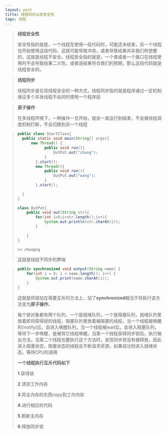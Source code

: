 ```yaml
---
layout: post
title: 线程同步以及安全性
tags: 线程
---
```


> **线程安全性**
>
> 安全性指的就是，一个线程在使用一段代码时，可能还未结束，另一个线程也开始使用这段代码，这就可能导致冲突，或者导致结果并非我们所想要的，这就是线程不安全。线程安全指的就是，一个类或者一个接口在线程使用时不会导致结果二义性，或者说结果符合我们的预期，那么这段代码就是线程安全的。

> **线程同步**
>
> 线程同步是实现线程安全的一种方式，线程同步指的就是程序通过一定机制保证多个并发线程不会同时使用一个程序段

> **原子操作**
>
> 在多线程环境下，一种操作一旦开始，就会一直运行到结束，不会被线程调度机制打断，不会切换到另一个线程

> ```java
> public class StartClass{
> 	public static void main(String[] args){
> 		new Thread() {
>             public void run(){
>                 OutPut.out("zhang");
>             }
>         }.start();
>         new Thread(){
>             public void run(){
>                 OutPut.out("wang");
>             }
>         }.start();
>         
> 	}
> }
> 
> class OutPut{
>     public void out(String str){
>         for(int i=0;i<str.length();i++){
>             System.out.println(str.charAt(i));
>         }
>      
>     }
> }
> 
> >> zhwagng
> ```
>
> 这就是线程不同步的弊端

> ```java
> public synchronized void output(String name) {
>     for(int i = 0; i < name.length(); i++) {
>         System.out.print(name.charAt(i));
>     }
> }
> ```
>
> 这就是将锁加在需要互斥的方法上，加了**synchronized**相当于将执行该方法变为**原子操作**。

> 每个锁对象都有两个队列，一个是就绪队列，一个是阻塞队列，就绪队列里放着即将获得锁的线程，阻塞队列里放着被阻塞的线程，当一个线程被唤醒时(notify)后，会进入唤醒队列，当一个线程被wait后，会进入阻塞队列，等待下一步唤醒，是被其它线程唤醒。当第一个线程获得同步锁后，执行输出方法，当第二个线程也要执行这个方法时，发现同步锁没有被释放，因此进入阻塞状态，阻塞状态的线程会不断请求资源，如果成功则进入就绪状态，等待CPU的调用
>
> **一个线程执行互斥代码如下**
>
> **1**.获得锁
>
> **2**.清空工作内存
>
> **3**.将主内存的东西copy到工作内存
>
> **4**.进行相应的代码
>
> **5**.刷新主内存
>
> **6**.释放同步锁

